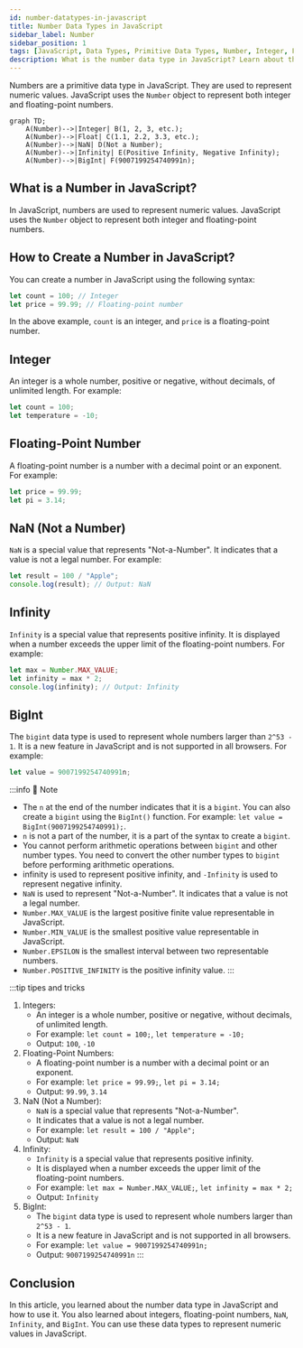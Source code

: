 ```yaml
---
id: number-datatypes-in-javascript
title: Number Data Types in JavaScript
sidebar_label: Number
sidebar_position: 1
tags: [JavaScript, Data Types, Primitive Data Types, Number, Integer, Floating-Point Number, NaN, Infinity, BigInt, 'Number.MAX_VALUE', 'Number.MIN_VALUE', 'Number.EPSILON', 'Number.POSITIVE_INFINITY', 'Number.NEGATIVE_INFINITY', 'Number.NaN']
description: What is the number data type in JavaScript? Learn about the number data type in JavaScript, including integers, floating-point numbers, NaN, Infinity, and BigInt.
---
```


Numbers are a primitive data type in JavaScript. They are used to represent numeric values. JavaScript uses the `Number` object to represent both integer and floating-point numbers.

```mermaid
graph TD;
    A(Number)-->|Integer| B(1, 2, 3, etc.);
    A(Number)-->|Float| C(1.1, 2.2, 3.3, etc.);
    A(Number)-->|NaN| D(Not a Number);
    A(Number)-->|Infinity| E(Positive Infinity, Negative Infinity);
    A(Number)-->|BigInt| F(9007199254740991n);

```

## What is a Number in JavaScript?

In JavaScript, numbers are used to represent numeric values. JavaScript uses the `Number` object to represent both integer and floating-point numbers.

## How to Create a Number in JavaScript?

You can create a number in JavaScript using the following syntax:

```js title="Creating a Number in JavaScript"
let count = 100; // Integer
let price = 99.99; // Floating-point number
```

In the above example, `count` is an integer, and `price` is a floating-point number.

## Integer

An integer is a whole number, positive or negative, without decimals, of unlimited length. For example:

```js title="Integer"
let count = 100;
let temperature = -10;
```

## Floating-Point Number

A floating-point number is a number with a decimal point or an exponent. For example:

```js title="Floating-Point Number"
let price = 99.99;
let pi = 3.14;
```

## NaN (Not a Number)

`NaN` is a special value that represents "Not-a-Number". It indicates that a value is not a legal number. For example:

```js title="NaN"
let result = 100 / "Apple";
console.log(result); // Output: NaN
```

## Infinity

`Infinity` is a special value that represents positive infinity. It is displayed when a number exceeds the upper limit of the floating-point numbers. For example:

```js title="Infinity"
let max = Number.MAX_VALUE;
let infinity = max * 2;
console.log(infinity); // Output: Infinity
```

## BigInt

The `bigint` data type is used to represent whole numbers larger than `2^53 - 1`. It is a new feature in JavaScript and is not supported in all browsers. For example:

```js title="BigInt"
let value = 9007199254740991n;
```

:::info 📝 Note
- The `n` at the end of the number indicates that it is a `bigint`. You can also create a `bigint` using the `BigInt()` function. For example: `let value = BigInt(9007199254740991);`.
- `n` is not a part of the number, it is a part of the syntax to create a `bigint`.
- You cannot perform arithmetic operations between `bigint` and other number types. You need to convert the other number types to `bigint` before performing arithmetic operations.
- infinity is used to represent positive infinity, and `-Infinity` is used to represent negative infinity.
- `NaN` is used to represent "Not-a-Number". It indicates that a value is not a legal number.
- `Number.MAX_VALUE` is the largest positive finite value representable in JavaScript.
- `Number.MIN_VALUE` is the smallest positive value representable in JavaScript.
- `Number.EPSILON` is the smallest interval between two representable numbers.
- `Number.POSITIVE_INFINITY` is the positive infinity value.
:::

:::tip tipes and tricks
1. Integers:
   - An integer is a whole number, positive or negative, without decimals, of unlimited length.
   - For example: `let count = 100;`, `let temperature = -10;`
   - Output: `100`, `-10`
2. Floating-Point Numbers:
   - A floating-point number is a number with a decimal point or an exponent.
   - For example: `let price = 99.99;`, `let pi = 3.14;`
   - Output: `99.99`, `3.14`
3. NaN (Not a Number):
    - `NaN` is a special value that represents "Not-a-Number".
    - It indicates that a value is not a legal number.
    - For example: `let result = 100 / "Apple";`
    - Output: `NaN`
4. Infinity:
    - `Infinity` is a special value that represents positive infinity.
    - It is displayed when a number exceeds the upper limit of the floating-point numbers.
    - For example: `let max = Number.MAX_VALUE;`, `let infinity = max * 2;`
    - Output: `Infinity`
5.  BigInt:
    - The `bigint` data type is used to represent whole numbers larger than `2^53 - 1`.
    - It is a new feature in JavaScript and is not supported in all browsers.
    - For example: `let value = 9007199254740991n;`
    - Output: `9007199254740991n`
:::

## Conclusion

In this article, you learned about the number data type in JavaScript and how to use it. You also learned about integers, floating-point numbers, `NaN`, `Infinity`, and `BigInt`. You can use these data types to represent numeric values in JavaScript.